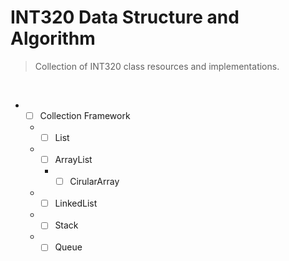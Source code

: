 # INT320 Data Structure and Algorithm



> Collection of INT320 class resources and implementations.

<br>

* - [ ] Collection Framework
  * - [ ] List
  * - [ ] ArrayList
    * - [ ] CirularArray
  * - [ ] LinkedList
  * - [ ] Stack
  * - [ ] Queue
